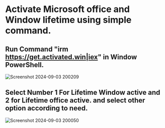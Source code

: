 # Activate Microsoft office and Window lifetime using simple command.

## Run Command "irm https://get.activated.win|iex" in Window PowerShell.
![Screenshot 2024-09-03 200209](https://github.com/user-attachments/assets/0757ffd5-1c01-4b38-9b8b-996c3a19aa51)


## Select Number 1 For Lifetime Window active and 2 for Lifetime office active. and select other option according to need.
![Screenshot 2024-09-03 200050](https://github.com/user-attachments/assets/885b76b2-d4ca-48f6-8592-ab0b044fa470)
